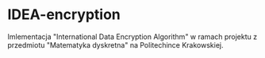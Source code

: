 # IDEA-encryption
Imlementacja  "International Data Encryption Algorithm" w ramach projektu z przedmiotu "Matematyka dyskretna" na Politechince Krakowskiej.
